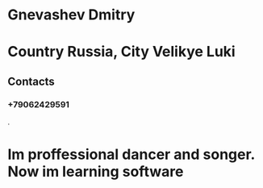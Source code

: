 # Gnevashev Dmitry

# Country Russia, City Velikye Luki

## Contacts

### +79062429591

.
# Im proffessional dancer and songer. Now im learning software
